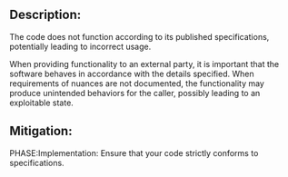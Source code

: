 ## Description:

The code does not function according to its published specifications, potentially leading to incorrect usage.

When providing functionality to an external party, it is important that the software behaves in accordance with the details specified. When requirements of nuances are not documented, the functionality may produce unintended behaviors for the caller, possibly leading to an exploitable state.

## Mitigation:


PHASE:Implementation:
Ensure that your code strictly conforms to specifications.


